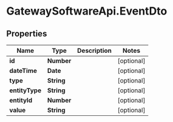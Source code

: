 # GatewaySoftwareApi.EventDto

## Properties
Name | Type | Description | Notes
------------ | ------------- | ------------- | -------------
**id** | **Number** |  | [optional] 
**dateTime** | **Date** |  | [optional] 
**type** | **String** |  | [optional] 
**entityType** | **String** |  | [optional] 
**entityId** | **Number** |  | [optional] 
**value** | **String** |  | [optional] 


